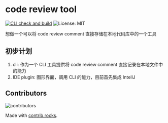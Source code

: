 # code review tool

[![CLI check and build](https://github.com/code-letter/code-letter/actions/workflows/cli.yaml/badge.svg)](https://github.com/code-letter/code-letter/actions/workflows/cli.yaml)
![License: MIT](https://img.shields.io/badge/License-MIT-yellow.svg)


想做一个可以将 code review comment 直接存储在本地代码库中的一个工具

## 初步计划

1. cli: 作为一个 CLI 工具提供将 code review comment 直接记录在本地文件中的能力
2. IDE plugin: 图形界面，调用 CLI 的能力，目前首先集成 IntellJ


## Contributors

![contributors](https://contrib.rocks/image?repo=code-letter/cli)

Made with [contrib.rocks](https://contrib.rocks).